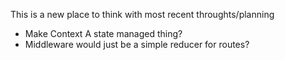 This is a new place to think with most recent throughts/planning

- Make Context A state managed thing?
- Middleware would just be a simple reducer for routes?
